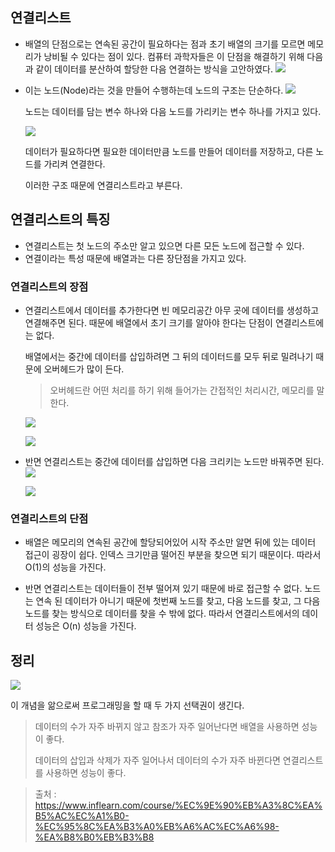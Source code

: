 ## 연결리스트

- 배열의 단점으로는 연속된 공간이 필요하다는 점과
  초기 배열의 크기를 모르면 메모리가 낭비될 수 있다는 점이 있다.
  컴퓨터 과학자들은 이 단점을 해결하기 위해
  다음과 같이 데이터를 분산하여 할당한 다음 연결하는 방식을 고안하였다.
  ![](https://velog.velcdn.com/images/kingmo/post/9f59193e-4da6-4653-8cde-82158fdbd1e3/image.png)
- 이는 노드(Node)라는 것을 만들어 수행하는데 노드의 구조는 단순하다.
  ![](https://velog.velcdn.com/images/kingmo/post/c7c3fb35-3a9e-4169-b2f3-fbf7eaf4a4de/image.png)

  노드는 데이터를 담는 변수 하나와 다음 노드를 가리키는 변수 하나를 가지고 있다.

  ![](https://velog.velcdn.com/images/kingmo/post/4a6f8dbc-4a17-43d4-adc0-6be5f2f456d6/image.png)

  데이터가 필요하다면 필요한 데이터만큼 노드를 만들어 데이터를 저장하고,
  다른 노드를 가리켜 연결한다.

  이러한 구조 때문에 연결리스트라고 부른다.

## 연결리스트의 특징

- 연결리스트는 첫 노드의 주소만 알고 있으면 다른 모든 노드에 접근할 수 있다.
- 연결이라는 특성 때문에 배열과는 다른 장단점을 가지고 있다.

### 연결리스트의 장점

- 연결리스트에서 데이터를 추가한다면 빈 메모리공간 아무 곳에 데이터를 생성하고 연결해주면 된다.
  때문에 배열에서 초기 크기를 알아야 한다는 단점이 연결리스트에는 없다.

  배열에서는 중간에 데이터를 삽입하려면 그 뒤의 데이터드를 모두 뒤로 밀려나기 때문에
  오버헤드가 많이 든다.

  > 오버헤드란 어떤 처리를 하기 위해 들어가는 간접적인 처리시간, 메모리를 말한다.

  ![](https://velog.velcdn.com/images/kingmo/post/b665461a-2643-45fe-abbf-489be1a33e5c/image.png)

  ![](https://velog.velcdn.com/images/kingmo/post/7e7ed6dd-b5fc-44c4-b748-87da3df0f008/image.png)

- 반면 연결리스트는 중간에 데이터를 삽입하면 다음 크리키는 노드만 바꿔주면 된다.
  ![](https://velog.velcdn.com/images/kingmo/post/9ad02e1d-53e8-4fe5-987f-cc50ea24eb26/image.png)

  ![](https://velog.velcdn.com/images/kingmo/post/e548593a-5bb1-4062-8817-2b1c7fc786b9/image.png)

### 연결리스트의 단점

- 배열은 메모리의 연속된 공간에 할당되어있어 시작 주소만 알면 뒤에 있는 데이터 접근이 굉장이 쉽다.
  인덱스 크기만큼 떨어진 부분을 찾으면 되기 때문이다.
  따라서 O(1)의 성능을 가진다.

- 반면 연결리스트는 데이터들이 전부 떨어져 있기 때문에 바로 접근할 수 없다.
  노드는 연속 된 데이터가 아니기 때문에 첫번째 노드를 찾고, 다음 노드를 찾고, 그 다음 노드를 찾는
  방식으로 데이터를 찾을 수 밖에 없다.
  따라서 연결리스트에서의 데이터 성능은 O(n) 성능을 가진다.

## 정리

![](https://velog.velcdn.com/images/kingmo/post/f84c2c3a-7f4c-4c3e-8a13-f507cca383d2/image.png)

이 개념을 앎으로써 프로그래밍을 할 때 두 가지 선택권이 생긴다.

> 데이터의 수가 자주 바뀌지 않고 참조가 자주 일어난다면 배열을 사용하면 성능이 좋다.
>
> 데이터의 삽입과 삭제가 자주 일어나서 데이터의 수가 자주 바뀐다면 연결리스트를 사용하면 성능이 좋다.

> 출처 : https://www.inflearn.com/course/%EC%9E%90%EB%A3%8C%EA%B5%AC%EC%A1%B0-%EC%95%8C%EA%B3%A0%EB%A6%AC%EC%A6%98-%EA%B8%B0%EB%B3%B8
